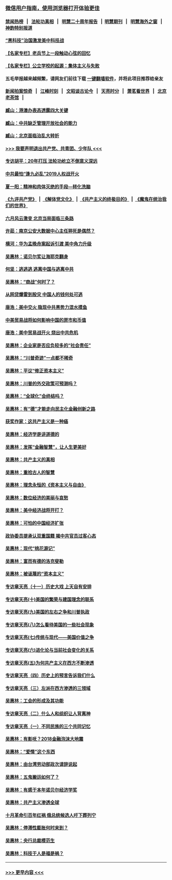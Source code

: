 ### [微信用户指南，使用浏览器打开体验更佳](https://github.com/gfw-breaker/banned-news1/blob/master/indexes/wechat-guide.md?t=0)
#### [禁闻热榜](热点新闻.md?t=0)  &nbsp;&nbsp;|&nbsp;&nbsp; [法轮功真相](https://github.com/gfw-breaker/truth/blob/master/README.md?t=0) &nbsp;&nbsp;|&nbsp;&nbsp; [明慧二十周年报告](https://github.com/gfw-breaker/mh-reports/blob/master/README.md?t=0) &nbsp;&nbsp;|&nbsp;&nbsp;[明慧期刊](https://github.com/gfw-breaker/mh-qikan) &nbsp;&nbsp;|&nbsp;&nbsp; [明慧海外之窗](https://github.com/gfw-breaker/mh-news/blob/master/README.md?t=0) &nbsp;&nbsp;|&nbsp;&nbsp; [神韵特别报道](https://github.com/gfw-breaker/mh-news/blob/master/shenyun.md?t=0)
#### [“黑科技”治国激发美中科技战](../pages/nsc423/n11638056.md?t=02061611) 
#### [【名家专栏】老兵节上一段触动心弦的回忆](../pages/nsc423/n11646016.md?t=02061611) 
#### [【名家专栏】公立学校的起源：集体主义与失败](../pages/nsc423/n11601833.md?t=02061611) 
#### 五毛举报越来越频繁，请网友们前往下载 [一键翻墙软件](https://github.com/gfw-breaker/ssr-accounts)，并将此项目推荐给亲友
#### [新闻拍案惊奇](https://github.com/gfw-breaker/banned-news1/blob/master/pages/link4.md) &nbsp;&nbsp;|&nbsp;&nbsp; [江峰时刻](https://github.com/gfw-breaker/banned-news1/blob/master/pages/link4.md) &nbsp;&nbsp;|&nbsp;&nbsp; [文昭谈古论今](https://github.com/gfw-breaker/banned-news1/blob/master/pages/link4.md) &nbsp;&nbsp;|&nbsp;&nbsp; [天亮时分](https://github.com/gfw-breaker/banned-news1/blob/master/pages/link4.md) &nbsp;&nbsp;|&nbsp;&nbsp; [萧茗看世界](https://github.com/gfw-breaker/banned-news1/blob/master/pages/link4.md) &nbsp;&nbsp;|&nbsp;&nbsp; [北京老茶馆](https://github.com/gfw-breaker/banned-news1/blob/master/pages/link4.md) &nbsp;&nbsp;|&nbsp;&nbsp; 
#### [臧山：港澳办表态透露四大关键](../pages/nsc423/n11421628.md?t=02061611) 
#### [臧山：中共缺乏管理开放社会的能力](../pages/nsc423/n11407457.md?t=02061611) 
#### [臧山：北京面临治乱大转折](../pages/nsc423/n11406895.md?t=02061611) 
#### [>>> 我要声明退出共产党、共青团、少年队 <<<](https://github.com/begood0513/goodnews/blob/master/quit/letter.md) 
#### [专访胡平：20年打压 法轮功屹立不倒意义深远](../pages/nsc423/n11398800.md?t=02061611) 
#### [中共最怕“逢九必乱”2019人权战开火](../pages/nsc423/n11385248.md?t=02061611) 
#### [夏一阳：精神和肉体灭绝的手段—转化洗脑](../pages/nsc423/n11368250.md?t=02061611) 
#### [《九评共产党》](https://github.com/begood0513/9ping.md/blob/master/README.md) &nbsp;|&nbsp; [《解体党文化》](../../../../jtdwh.md/blob/master/README.md)  &nbsp;|&nbsp; [《共产主义的终极目的》](../../../../gczydzjmd.md/blob/master/README.md) &nbsp;|&nbsp; [《魔鬼在统治我们的世界》](../../../../mgztzwmdsj.md/blob/master/README.md) 
#### [六月风云激变 北京当局面临三条路](../pages/nsc423/n11313668.md?t=02061611) 
#### [许茹：南京公安大数据中心主任猝死是偶然？](../pages/nsc423/n11064744.md?t=02061611) 
#### [横河：华为孟晚舟案起诉引渡 美中角力升级](../pages/nsc423/n11027230.md?t=02061611) 
#### [吴惠林：诺贝尔奖让海耶克翻身](../pages/nsc423/n10890049.md?t=02061611) 
#### [何坚：逃逃逃 逃离中国与逃离中共](../pages/nsc423/n10592891.md?t=02061611) 
#### [吴惠林：“商战”何时了？](../pages/nsc423/n10573558.md?t=02061611) 
#### [从网贷爆雷到股灾 中国人的钱何处可逃](../pages/nsc423/n10572800.md?t=02061611) 
#### [唐浩：美中交火 隐现中共黑势力混水摸鱼](../pages/nsc423/n10544040.md?t=02061611) 
#### [中美贸易战将如何影响中国的房市和币值](../pages/nsc423/n10543697.md?t=02061611) 
#### [唐浩：美中贸易战开火 烧出中共危机](../pages/nsc423/n10540126.md?t=02061611) 
#### [吴惠林：企业家是否应负较多的“社会责任”](../pages/nsc423/n10535022.md?t=02061611) 
#### [吴惠林：“川普奇迹”一点都不稀奇](../pages/nsc423/n10512808.md?t=02061611) 
#### [吴惠林：平议“修正资本主义”](../pages/nsc423/n10495724.md?t=02061611) 
#### [吴惠林：川普的外交政策可预测吗？](../pages/nsc423/n10462387.md?t=02061611) 
#### [吴惠林：“全球化”会终结吗？](../pages/nsc423/n10452838.md?t=02061611) 
#### [吴惠林：有“德”才能走向民主化金融创新之路](../pages/nsc423/n10432292.md?t=02061611) 
#### [获奖作家：这共产主义是一种癌](../pages/nsc423/n10431541.md?t=02061611) 
#### [吴惠林：经济学是讲道德的](../pages/nsc423/n10398014.md?t=02061611) 
#### [吴惠林：发挥“金融智慧”，让人生更美好](../pages/nsc423/n10375019.md?t=02061611) 
#### [吴惠林：共产主义的真相](../pages/nsc423/n10351394.md?t=02061611) 
#### [吴惠林：重拾古人的智慧](../pages/nsc423/n10337691.md?t=02061611) 
#### [吴惠林：理念永恒的《资本主义与自由》](../pages/nsc423/n10316274.md?t=02061611) 
#### [吴惠林：数位经济的美丽与哀愁](../pages/nsc423/n10292946.md?t=02061611) 
#### [吴惠林：美中经济战将开打？](../pages/nsc423/n10258825.md?t=02061611) 
#### [吴惠林：可怕的中国经济扩张](../pages/nsc423/n10219147.md?t=02061611) 
#### [政协委员提承认双重国籍 揭中共官员过客心态](../pages/nsc423/n10208809.md?t=02061611) 
#### [吴惠林：现代“桃花源记”](../pages/nsc423/n10185234.md?t=02061611) 
#### [吴惠林：富而有德的洛克斐勒](../pages/nsc423/n10142264.md?t=02061611) 
#### [吴惠林：被诬蔑的“资本主义”](../pages/nsc423/n10124816.md?t=02061611) 
#### [专访章天亮（十一）历史大戏 上天自有安排](../pages/nsc423/n10094905.md?t=02061611) 
#### [专访章天亮(十)美国的繁荣与建国理念的联系](../pages/nsc423/n10094899.md?t=02061611) 
#### [专访章天亮(九)美国的左右之争和川普执政](../pages/nsc423/n10094889.md?t=02061611) 
#### [专访章天亮(八)怎么看待美国的一些社会现象](../pages/nsc423/n10094857.md?t=02061611) 
#### [专访章天亮(七)传统与现代——美国价值之争](../pages/nsc423/n10093140.md?t=02061611) 
#### [专访章天亮(六)进化论与当前社会变化的关系](../pages/nsc423/n10092036.md?t=02061611) 
#### [专访章天亮(五)为何共产主义在西方不断渗透](../pages/nsc423/n10083620.md?t=02061611) 
#### [专访章天亮（四）历史上的预言告诉我们什么](../pages/nsc423/n10083606.md?t=02061611) 
#### [专访章天亮（三）左派在西方渗透的三领域](../pages/nsc423/n10081115.md?t=02061611) 
#### [吴惠林：工会的形成及其功能](../pages/nsc423/n10080633.md?t=02061611) 
#### [专访章天亮（二）什么人和组织让人背离神](../pages/nsc423/n10076637.md?t=02061611) 
#### [专访章天亮（一）不同民族的三个共同记忆](../pages/nsc423/n10074188.md?t=02061611) 
#### [吴惠林：有影呒？2018金融泡沫大地震](../pages/nsc423/n10040534.md?t=02061611) 
#### [吴惠林：“爱情”这个东西](../pages/nsc423/n10019423.md?t=02061611) 
#### [吴惠林：由台湾劳动部政次请辞说起](../pages/nsc423/n9979679.md?t=02061611) 
#### [吴惠林：五鬼搬运如何了？](../pages/nsc423/n9925338.md?t=02061611) 
#### [吴惠林：有感于本年诺贝尔经济学奖](../pages/nsc423/n9871883.md?t=02061611) 
#### [吴惠林：共产主义渗透全球](../pages/nsc423/n9812748.md?t=02061611) 
#### [十月革命引百年红祸 俄总统候选人吁下葬列宁](../pages/nsc423/n9810182.md?t=02061611) 
#### [吴惠林：停滞性膨胀何时来到？](../pages/nsc423/n9764136.md?t=02061611) 
#### [吴惠林：央行总裁模范生](../pages/nsc423/n9728134.md?t=02061611) 
#### [吴惠林：科技于人是福是祸？](../pages/nsc423/n9672982.md?t=02061611) 

----
#### [ >>> 更早内容 <<< ](../indexes/nsc423-earlier.md)
